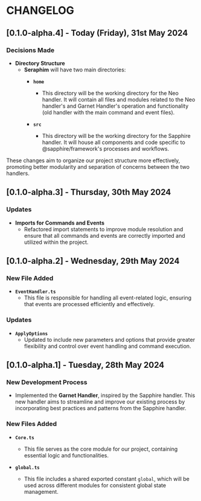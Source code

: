 # CHANGELOG

## [0.1.0-alpha.4] - Today (Friday), 31st May 2024

### Decisions Made
- **Directory Structure**
  - **Seraphim** will have two main directories:
    - **`home`**
      - This directory will be the working directory for the Neo handler. It will contain all files and modules related to the Neo handler's and Garnet Handler's operation and functionality (old handler with the main command and event files).
      
    - **`src`**
      - This directory will be the working directory for the Sapphire handler. It will house all components and code specific to @sapphire/framework's processes and workflows.

These changes aim to organize our project structure more effectively, promoting better modularity and separation of concerns between the two handlers.

## [0.1.0-alpha.3] - Thursday, 30th May 2024

### Updates
- **Imports for Commands and Events**
  - Refactored import statements to improve module resolution and ensure that all commands and events are correctly imported and utilized within the project.

## [0.1.0-alpha.2] - Wednesday, 29th May 2024

### New File Added
- **`EventHandler.ts`**
  - This file is responsible for handling all event-related logic, ensuring that events are processed efficiently and effectively.

### Updates
- **`ApplyOptions`**
  - Updated to include new parameters and options that provide greater flexibility and control over event handling and command execution.

## [0.1.0-alpha.1] - Tuesday, 28th May 2024

### New Development Process
- Implemented the **Garnet Handler**, inspired by the Sapphire handler. This new handler aims to streamline and improve our existing process by incorporating best practices and patterns from the Sapphire handler.

### New Files Added
- **`Core.ts`**
  - This file serves as the core module for our project, containing essential logic and functionalities.
  
- **`global.ts`**
  - This file includes a shared exported constant `global`, which will be used across different modules for consistent global state management.
